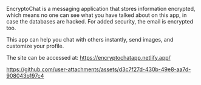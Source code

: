 EncryptoChat is a messaging application that stores information encrypted, which means no one can see what you have talked about on this app, in case the databases are hacked. For added security, the email is encrypted too.

This app can help you chat with others instantly, send images, and customize your profile.

The site can be accessed at: https://encryptochatapp.netlify.app/

https://github.com/user-attachments/assets/d3c7f27d-430b-49e8-aa7d-908043b197c4

